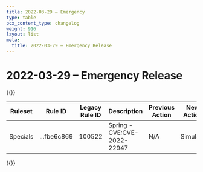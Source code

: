 ```yaml
---
title: 2022-03-29 – Emergency
type: table
pcx_content_type: changelog
weight: 916
layout: list
meta:
  title: 2022-03-29 – Emergency Release
---
```


# 2022-03-29 – Emergency Release

{{<table-wrap>}}

<table style="width: 100%">
  <thead>
    <tr>
      <th>Ruleset</th>
      <th>Rule ID</th>
      <th>Legacy Rule ID</th>
      <th>Description</th>
      <th>Previous Action</th>
      <th>New Action</th>
    </tr>
  </thead>
  <tbody>
    <tr>
      <td>Specials</td>
      <td>...fbe6c869</td>
      <td>100522</td>
      <td>Spring - CVE:CVE-2022-22947</td>
      <td>N/A</td>
      <td>Simulate</td>
    </tr>
  </tbody>
</table>
{{</table-wrap>}}
